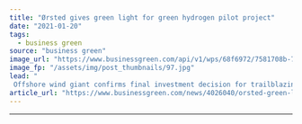 ```yaml
---
title: "Ørsted gives green light for green hydrogen pilot project"
date: "2021-01-20"
tags: 
  - business green
source: "business green"
image_url: "https://www.businessgreen.com/api/v1/wps/68f6972/7581708b-7d78-4e1f-b19f-496297152f6c/1/AVV-picture-w-WTGs-672305561121775-185x114.jpg"
image_fp: "/assets/img/post_thumbnails/97.jpg"
lead: "
 Offshore wind giant confirms final investment decision for trailblazing H2RES project, as it looks to deliver first green hydrogen in late 2021 ..."
article_url: "https://www.businessgreen.com/news/4026040/orsted-green-light-green-hydrogen-pilot-project"
---
```


---
